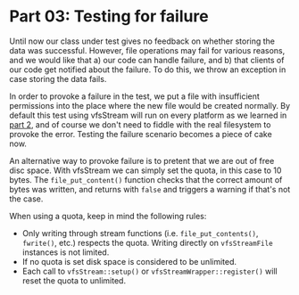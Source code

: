 Part 03: Testing for failure
============================

Until now our class under test gives no feedback on whether storing the data
was successful. However, file operations may fail for various reasons, and we
would like that a) our code can handle failure, and b) that clients of our code
get notified about the failure. To do this, we throw an exception in case
storing the data fails.

In order to provoke a failure in the test, we put a file with insufficient
permissions into the place where the new file would be created normally. By
default this test using vfsStream will run on every platform as we learned in
[part 2](https://github.com/mikey179/vfsStream-examples/tree/master/src/part02), and of course we don't need to fiddle with the real filesystem to provoke
the error. Testing the failure scenario becomes a piece of cake now.

An alternative way to provoke failure is to pretent that we are out of free disc
space. With vfsStream we can simply set the quota, in this case to 10 bytes. The
`file_put_content()` function checks that the correct amount of bytes was written,
and returns with `false` and triggers a warning if that's not the case.

When using a quota, keep in mind the following rules:

* Only writing through stream functions (i.e. `file_put_contents()`, `fwrite()`, etc.) respects the quota. Writing directly on `vfsStreamFile` instances is not limited.
* If no quota is set disk space is considered to be unlimited.
* Each call to `vfsStream::setup()` or `vfsStreamWrapper::register()` will reset the quota to unlimited.
